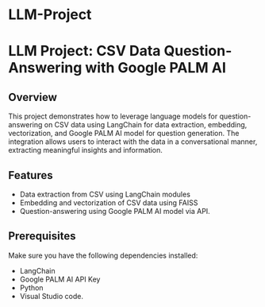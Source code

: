 # LLM-Project
# LLM Project: CSV Data Question-Answering with Google PALM AI

## Overview

This project demonstrates how to leverage language models for question-answering on CSV data using LangChain for data extraction, embedding, vectorization, and Google PALM AI model for question generation. The integration allows users to interact with the data in a conversational manner, extracting meaningful insights and information.

## Features

- Data extraction from CSV using LangChain modules
- Embedding and vectorization of CSV data using FAISS
- Question-answering using Google PALM AI model via API.

## Prerequisites

Make sure you have the following dependencies installed:

- LangChain
- Google PALM AI API Key
- Python
- Visual Studio code.
